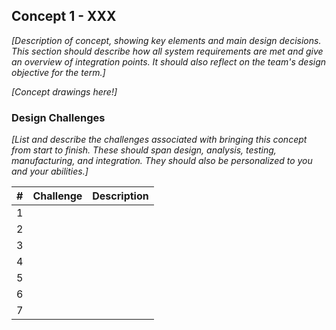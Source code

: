 ## Concept 1 - XXX

*[Description of concept, showing key elements and main design decisions. This section should describe how all system requirements are met and give an overview of integration points. It should also reflect on the team's design objective for the term.]*

*[Concept drawings here!]*

### Design Challenges

*[List and describe the challenges associated with bringing this concept from start to finish. These should span design, analysis, testing, manufacturing, and integration. They should also be personalized to you and your abilities.]*

| # | Challenge | Description |
|---|-----------|-------------|
| 1 |           |             |
| 2 |           |             |
| 3 |           |             |
| 4 |           |             |
| 5 |           |             |
| 6 |           |             |
| 7 |           |             |